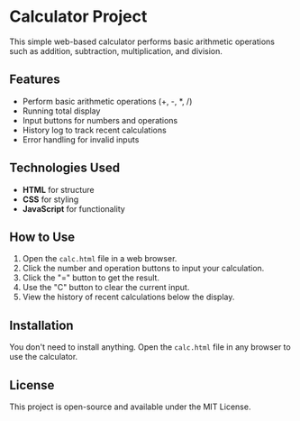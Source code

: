 # Calculator Project

This simple web-based calculator performs basic arithmetic operations such as addition, subtraction, multiplication, and division.

## Features
- Perform basic arithmetic operations (+, -, *, /)
- Running total display
- Input buttons for numbers and operations
- History log to track recent calculations
- Error handling for invalid inputs

## Technologies Used
- **HTML** for structure
- **CSS** for styling
- **JavaScript** for functionality

## How to Use
1. Open the `calc.html` file in a web browser.
2. Click the number and operation buttons to input your calculation.
3. Click the "=" button to get the result.
4. Use the "C" button to clear the current input.
5. View the history of recent calculations below the display.

## Installation
You don't need to install anything. Open the `calc.html` file in any browser to use the calculator.

## License
This project is open-source and available under the MIT License.
